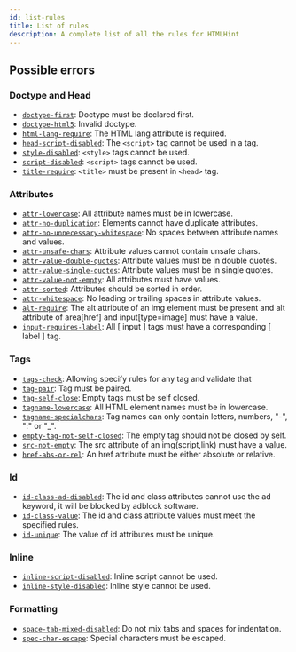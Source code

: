 ```yaml
---
id: list-rules
title: List of rules
description: A complete list of all the rules for HTMLHint
---
```


## Possible errors

### Doctype and Head

- [`doctype-first`](/docs/user-guide/rules/doctype-first): Doctype must be declared first.
- [`doctype-html5`](/docs/user-guide/rules/doctype-html5): Invalid doctype.
- [`html-lang-require`](/docs/user-guide/rules/html-lang-require): The HTML lang attribute is required.
- [`head-script-disabled`](/docs/user-guide/rules/head-script-disabled): The `<script>` tag cannot be used in a tag.
- [`style-disabled`](/docs/user-guide/rules/style-disabled): `<style>` tags cannot be used.
- [`script-disabled`](/docs/user-guide/rules/script-disabled): `<script>` tags cannot be used.
- [`title-require`](/docs/user-guide/rules/title-require): `<title>` must be present in `<head>` tag.

### Attributes

- [`attr-lowercase`](/docs/user-guide/rules/attr-lowercase): All attribute names must be in lowercase.
- [`attr-no-duplication`](/docs/user-guide/rules/attr-no-duplication): Elements cannot have duplicate attributes.
- [`attr-no-unnecessary-whitespace`](/docs/user-guide/rules/attr-no-unnecessary-whitespace): No spaces between attribute names and values.
- [`attr-unsafe-chars`](/docs/user-guide/rules/attr-unsafe-chars): Attribute values cannot contain unsafe chars.
- [`attr-value-double-quotes`](/docs/user-guide/rules/attr-value-double-quotes): Attribute values must be in double quotes.
- [`attr-value-single-quotes`](/docs/user-guide/rules/attr-value-single-quotes): Attribute values must be in single quotes.
- [`attr-value-not-empty`](/docs/user-guide/rules/attr-value-not-empty): All attributes must have values.
- [`attr-sorted`](/docs/user-guide/rules/attr-sorted): Attributes should be sorted in order.
- [`attr-whitespace`](/docs/user-guide/rules/attr-whitespace): No leading or trailing spaces in attribute values.
- [`alt-require`](/docs/user-guide/rules/alt-require): The alt attribute of an img element must be present and alt attribute of area[href] and input[type=image] must have a value.
- [`input-requires-label`](/docs/user-guide/rules/input-requires-label): All [ input ] tags must have a corresponding [ label ] tag.

### Tags

- [`tags-check`](/docs/user-guide/rules/tags-check): Allowing specify rules for any tag and validate that
- [`tag-pair`](/docs/user-guide/rules/tag-pair): Tag must be paired.
- [`tag-self-close`](/docs/user-guide/rules/tag-self-close): Empty tags must be self closed.
- [`tagname-lowercase`](/docs/user-guide/rules/tagname-lowercase): All HTML element names must be in lowercase.
- [`tagname-specialchars`](/docs/user-guide/rules/tagname-specialchars): Tag names can only contain letters, numbers, "-", ":" or "\_".
- [`empty-tag-not-self-closed`](/docs/user-guide/rules/empty-tag-not-self-closed): The empty tag should not be closed by self.
- [`src-not-empty`](/docs/user-guide/rules/src-not-empty): The src attribute of an img(script,link) must have a value.
- [`href-abs-or-rel`](/docs/user-guide/rules/href-abs-or-rel): An href attribute must be either absolute or relative.

### Id

- [`id-class-ad-disabled`](/docs/user-guide/rules/id-class-ad-disabled): The id and class attributes cannot use the ad keyword, it will be blocked by adblock software.
- [`id-class-value`](/docs/user-guide/rules/id-class-value): The id and class attribute values must meet the specified rules.
- [`id-unique`](/docs/user-guide/rules/id-unique): The value of id attributes must be unique.

### Inline

- [`inline-script-disabled`](/docs/user-guide/rules/inline-script-disabled): Inline script cannot be used.
- [`inline-style-disabled`](/docs/user-guide/rules/inline-style-disabled): Inline style cannot be used.

### Formatting

- [`space-tab-mixed-disabled`](/docs/user-guide/rules/space-tab-mixed-disabled): Do not mix tabs and spaces for indentation.
- [`spec-char-escape`](/docs/user-guide/rules/spec-char-escape): Special characters must be escaped.
